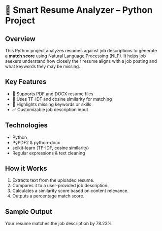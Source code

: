 # 🧠 Smart Resume Analyzer – Python Project

## Overview

This Python project analyzes resumes against job descriptions to generate a **match score** using Natural Language Processing (NLP). It helps job seekers understand how closely their resume aligns with a job posting and what keywords they may be missing.

## Key Features

- 📄 Supports PDF and DOCX resume files
- 🧠 Uses TF-IDF and cosine similarity for matching
- 🚨 Highlights missing keywords or skills
- ✅ Customizable job description input

## Technologies

- Python
- PyPDF2 & python-docx
- scikit-learn (TF-IDF, cosine similarity)
- Regular expressions & text cleaning

## How it Works

1. Extracts text from the uploaded resume.
2. Compares it to a user-provided job description.
3. Calculates a similarity score based on content relevance.
4. Outputs a percentage match score.


## Sample Output

Your resume matches the job description by 78.23%
